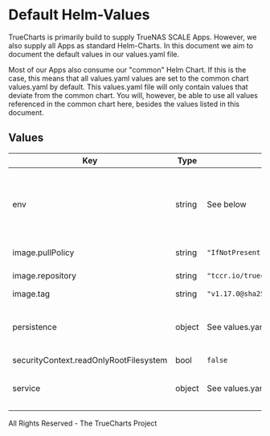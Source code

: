 # Default Helm-Values

TrueCharts is primarily build to supply TrueNAS SCALE Apps.
However, we also supply all Apps as standard Helm-Charts. In this document we aim to document the default values in our values.yaml file.

Most of our Apps also consume our "common" Helm Chart.
If this is the case, this means that all values.yaml values are set to the common chart values.yaml by default. This values.yaml file will only contain values that deviate from the common chart.
You will, however, be able to use all values referenced in the common chart here, besides the values listed in this document.

## Values

| Key | Type | Default | Description |
|-----|------|---------|-------------|
| env | string | See below | environment variables. See more environment variables in the [owncloud-ocis documentation](https://owncloud.dev/ocis/configuration/#environment-variables). |
| image.pullPolicy | string | `"IfNotPresent"` | image pull policy |
| image.repository | string | `"tccr.io/truecharts/ocis"` | image repository |
| image.tag | string | `"v1.17.0@sha256:3721e88225a3caa157c3308cc630a3adf4ebc546a1786b9e28bf66b8fb2c3a64"` | image tag |
| persistence | object | See values.yaml | Configure persistence settings for the chart under this key. |
| securityContext.readOnlyRootFilesystem | bool | `false` |  |
| service | object | See values.yaml | Configures service settings for the chart. |

All Rights Reserved - The TrueCharts Project
